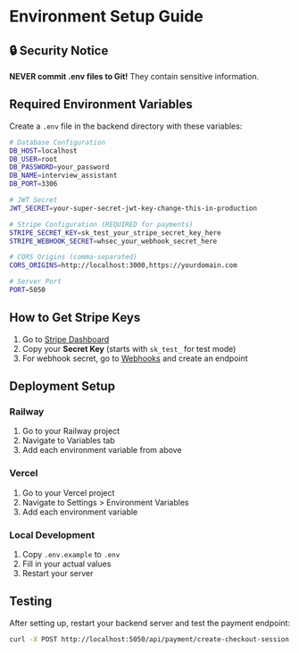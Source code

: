 # Environment Setup Guide

## 🔒 Security Notice
**NEVER commit .env files to Git!** They contain sensitive information.

## Required Environment Variables

Create a `.env` file in the backend directory with these variables:

```bash
# Database Configuration
DB_HOST=localhost
DB_USER=root
DB_PASSWORD=your_password
DB_NAME=interview_assistant
DB_PORT=3306

# JWT Secret
JWT_SECRET=your-super-secret-jwt-key-change-this-in-production

# Stripe Configuration (REQUIRED for payments)
STRIPE_SECRET_KEY=sk_test_your_stripe_secret_key_here
STRIPE_WEBHOOK_SECRET=whsec_your_webhook_secret_here

# CORS Origins (comma-separated)
CORS_ORIGINS=http://localhost:3000,https://yourdomain.com

# Server Port
PORT=5050
```

## How to Get Stripe Keys

1. Go to [Stripe Dashboard](https://dashboard.stripe.com/apikeys)
2. Copy your **Secret Key** (starts with `sk_test_` for test mode)
3. For webhook secret, go to [Webhooks](https://dashboard.stripe.com/webhooks) and create an endpoint

## Deployment Setup

### Railway
1. Go to your Railway project
2. Navigate to Variables tab
3. Add each environment variable from above

### Vercel
1. Go to your Vercel project
2. Navigate to Settings > Environment Variables
3. Add each environment variable

### Local Development
1. Copy `.env.example` to `.env`
2. Fill in your actual values
3. Restart your server

## Testing
After setting up, restart your backend server and test the payment endpoint:
```bash
curl -X POST http://localhost:5050/api/payment/create-checkout-session
``` 
